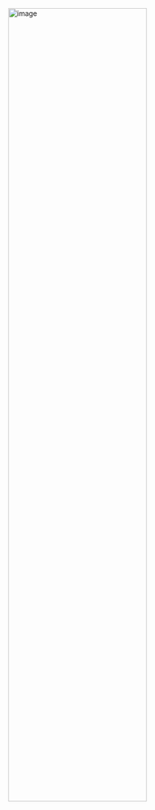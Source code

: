 <img width="280" height="1600" alt="image" src="https://github.com/user-attachments/assets/36a30966-a569-4bc6-9113-0ab5205df039" />
